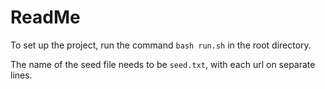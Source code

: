 # ReadMe
To set up the project, run the command `bash run.sh` in the root directory.

The name of the seed file needs to be `seed.txt`, with each url on separate lines.